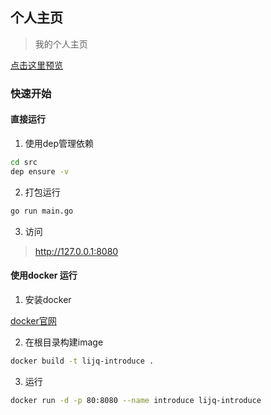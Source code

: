 ## 个人主页
> 我的个人主页

 [点击这里预览](http://itstudying.com)

### 快速开始
#### 直接运行
1. 使用dep管理依赖
```bash
cd src
dep ensure -v
```

2. 打包运行
```bash
go run main.go
```

3. 访问
> http://127.0.0.1:8080

#### 使用docker 运行
1. 安装docker

[docker官网](https://www.docker.com/)

2. 在根目录构建image
```bash
docker build -t lijq-introduce .
```

3. 运行
```bash
docker run -d -p 80:8080 --name introduce lijq-introduce
```